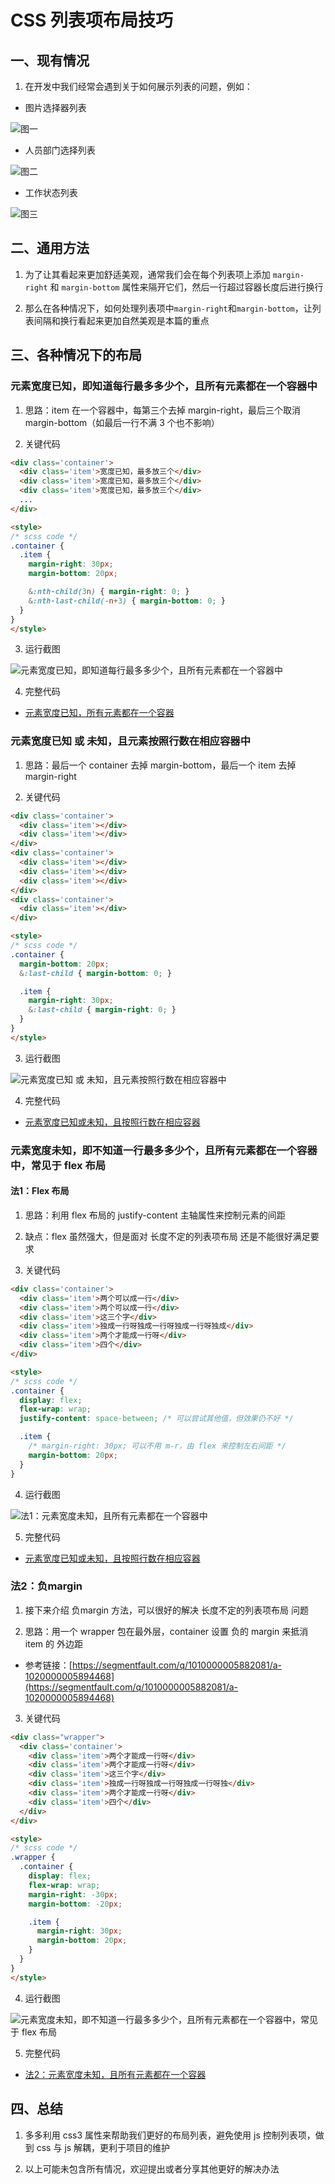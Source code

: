 # CSS 列表项布局技巧

## 一、现有情况

1. 在开发中我们经常会遇到关于如何展示列表的问题，例如：

- 图片选择器列表

![图一](./images/1.图片选择器列表.png)

- 人员部门选择列表

![图二](./images/2.人员部门选择列表.png)

- 工作状态列表

![图三](./images/3.工作状态列表.png)

## 二、通用方法

1. 为了让其看起来更加舒适美观，通常我们会在每个列表项上添加 `margin-right` 和 `margin-bottom` 属性来隔开它们，然后一行超过容器长度后进行换行

2. 那么在各种情况下，如何处理列表项中`margin-right`和`margin-bottom`，让列表间隔和换行看起来更加自然美观是本篇的重点

## 三、各种情况下的布局

### 元素宽度已知，即知道每行最多多少个，且所有元素都在一个容器中

1. 思路：item 在一个容器中，每第三个去掉 margin-right，最后三个取消 margin-bottom（如最后一行不满 3 个也不影响）

2. 关键代码

```html
<div class='container'>
  <div class='item'>宽度已知，最多放三个</div>
  <div class='item'>宽度已知，最多放三个</div>
  <div class='item'>宽度已知，最多放三个</div>
  ...
</div>

<style>
/* scss code */
.container {
  .item {
    margin-right: 30px;
    margin-bottom: 20px;

    &:nth-child(3n) { margin-right: 0; }
    &:nth-last-child(-n+3) { margin-bottom: 0; }
  }
}
</style>
```

3. 运行截图

![元素宽度已知，即知道每行最多多少个，且所有元素都在一个容器中](./images/4.长度一定.png)

4. 完整代码

- [元素宽度已知，所有元素都在一个容器](./1.元素宽度已知，所有元素都在一个容器.html)

### 元素宽度已知 或 未知，且元素按照行数在相应容器中

1. 思路：最后一个 container 去掉 margin-bottom，最后一个 item 去掉 margin-right

2. 关键代码

```html
<div class='container'>
  <div class='item'></div>
  <div class='item'></div>
</div>
<div class='container'>
  <div class='item'></div>
  <div class='item'></div>
  <div class='item'></div>
</div>
<div class='container'>
  <div class='item'></div>
</div>

<style>
/* scss code */
.container {
  margin-bottom: 20px;
  &:last-child { margin-bottom: 0; }

  .item {
    margin-right: 30px;
    &:last-child { margin-right: 0; }
  }
}
</style>
```

3. 运行截图

![元素宽度已知 或 未知，且元素按照行数在相应容器中](./images/5.在不同容器中.png)

4. 完整代码

- [元素宽度已知或未知，且按照行数在相应容器](./2.元素宽度已知或未知，且按照行数在相应容器.html)

### 元素宽度未知，即不知道一行最多多少个，且所有元素都在一个容器中，常见于 flex 布局

#### 法1：Flex 布局

1. 思路：利用 flex 布局的 justify-content 主轴属性来控制元素的间距

2. 缺点：flex 虽然强大，但是面对 长度不定的列表项布局 还是不能很好满足要求

3. 关键代码

```html
<div class='container'>
  <div class='item'>两个可以成一行</div>
  <div class='item'>两个可以成一行</div>
  <div class='item'>这三个字</div>
  <div class='item'>独成一行呀独成一行呀独成一行呀独成</div>
  <div class='item'>两个才能成一行呀</div>
  <div class='item'>四个</div>
</div>

<style>
/* scss code */
.container {
  display: flex;
  flex-wrap: wrap;
  justify-content: space-between; /* 可以尝试其他值，但效果仍不好 */

  .item {
    /* margin-right: 30px; 可以不用 m-r，由 flex 来控制左右间距 */
    margin-bottom: 20px;
  }
}
```

4. 运行截图

![法1：元素宽度未知，且所有元素都在一个容器中](./images/6.flex布局.png)

5. 完整代码

- [元素宽度已知或未知，且按照行数在相应容器](./3.1元素宽度未知，且所有元素都在一个容器.html)

### 法2：负margin

1. 接下来介绍 负margin 方法，可以很好的解决 长度不定的列表项布局 问题

2. 思路：用一个 wrapper 包在最外层，container 设置 负的 margin 来抵消 item 的 外边距

- 参考链接：[https://segmentfault.com/q/1010000005882081/a-1020000005894468](https://segmentfault.com/q/1010000005882081/a-1020000005894468)

3. 关键代码

```html
<div class="wrapper">
  <div class='container'>
    <div class='item'>两个才能成一行呀</div>
    <div class='item'>两个才能成一行呀</div>
    <div class='item'>这三个字</div>
    <div class='item'>独成一行呀独成一行呀独成一行呀独</div>
    <div class='item'>两个才能成一行呀</div>
    <div class='item'>四个</div>
  </div>
</div>

<style>
/* scss code */
.wrapper {
  .container {
    display: flex;
    flex-wrap: wrap;
    margin-right: -30px;
    margin-bottom: -20px;

    .item {
      margin-right: 30px;
      margin-bottom: 20px;
    }
  }
}
</style>
```

4. 运行截图

![元素宽度未知，即不知道一行最多多少个，且所有元素都在一个容器中，常见于 flex 布局](./images/7.负margin.png)

5. 完整代码

- [法2：元素宽度未知，且所有元素都在一个容器](./3.2元素宽度未知，且所有元素都在一个容器.html)

## 四、总结

1. 多多利用 css3 属性来帮助我们更好的布局列表，避免使用 js 控制列表项，做到 css 与 js  解耦，更利于项目的维护

2. 以上可能未包含所有情况，欢迎提出或者分享其他更好的解决办法
